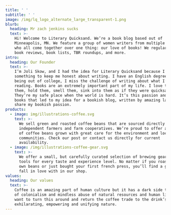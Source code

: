 ```yaml
---
title: ' '
subtitle: ' '
image: /img/lq_logo_alternate_large_transparent-1.png
blurb:
  heading: Mr zach jenkins sucks
  text: >-
    Hi! Welcome to Literary Quicksand. We’re a book blog based out of
    Minneapolis, MN. We feature a group of women writers from multiple countries
    who all come together over one thing: our love of books! We regularly post
    book reviews, book lists, TBR roundups, and more.
intro:
  heading: Our Founder
  text: >-
    I’m Joli Skow, and I had the idea for Literary Quicksand because I needed
    something to keep me honest about writing. I have an English degree, so
    being out of college, I miss the challenge of writing about what I’m
    reading. Books are an extremely important part of my life. I love to read
    them, hold them, smell them, sink into them as if they were quicksand.
    They’re my safe place when the world is hard. It’s this passion and love for
    books that led to my idea for a bookish blog, written by amazing ladies who
    share my bookish passion.
products:
  - image: img/illustrations-coffee.svg
    text: >-
      We sell green and roasted coffee beans that are sourced directly from
      independent farmers and farm cooperatives. We’re proud to offer a variety
      of coffee beans grown with great care for the environment and local
      communities. Check our post or contact us directly for current
      availability.
  - image: /img/illustrations-coffee-gear.svg
    text: >-
      We offer a small, but carefully curated selection of brewing gear and
      tools for every taste and experience level. No matter if you roast your
      own beans or just bought your first french press, you’ll find a gadget to
      fall in love with in our shop.
values:
  heading: Our values
  text: >-
    Coffee is an amazing part of human culture but it has a dark side too – one
    of colonialism and mindless abuse of natural resources and human lives. We
    want to turn this around and return the coffee trade to the drink’s
    exhilarating, empowering and unifying nature.
---
```


